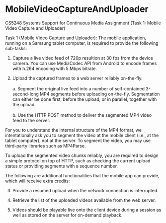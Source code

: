 # MobileVideoCaptureAndUploader
CS5248 Systems Support for Continuous Media Assignment (Task 1: Mobile Video Capture and Uploader)

Task 1 (Mobile Video Capture and Uploader): The mobile application, running on a Samsung tablet computer, is required to provide the following sub-tasks:

1) Capture a live video feed of 720p resultion at 30 fps from the device camera. You can use MediaCodec API from Android to encode frames with h.264 encoding with 5 Mbps bitrate.

2) Upload the captured frames to a web server reliably on-the-fly.<br/><br/>
a. Segment the original live feed into a number of self-contained 3-second-long MP4 segments before uploading on-the-fly. Segmentation can either be done first, before the upload, or in parallel, together with the upload.<br/><br/>
b. Use the HTTP POST method to deliver the segmented MP4 video feed to the server.

For you to understand the internal structure of the MP4 format, we intentationally ask you to segment the video at the mobile client (i.e., at the tablet computer), not at the server. To segment the video, you may use third-party libraries such as MP4Parse.

To upload the segmented video chunks reliably, you are required to design a simple protocol on top of HTTP, such as checking the current upload status or providing segments with a sequence number.

The following are additional functionalities that the mobile app can provide, which will receive extra credits:

3) Provide a resumed upload when the network connection is interrupted.

4) Retrieve the list of the uploaded videos available from the web server.

5) Videos should be playable live onto the client device during a session as well as stored on the server for on-demand playback.
